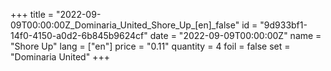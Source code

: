 +++
title = "2022-09-09T00:00:00Z_Dominaria_United_Shore_Up_[en]_false"
id = "9d933bf1-14f0-4150-a0d2-6b845b9624cf"
date = "2022-09-09T00:00:00Z"
name = "Shore Up"
lang = ["en"]
price = "0.11"
quantity = 4
foil = false
set = "Dominaria United"
+++

